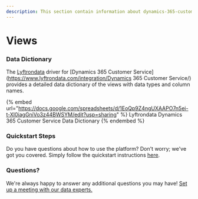 ```yaml
---
description: This section contain information about dynamics-365-customer-service connector views information
---
```


# Views

### Data Dictionary

The [Lyftrondata](https://www.lyftrondata.com/) driver for [Dynamics 365 Customer Service](https://www.lyftrondata.com/integration/Dynamics 365 Customer Service/)[ ](https://www.lyftrondata.com/integration/dynamics-365-customer-service/)provides a detailed data dictionary of the views with data types and column names.

{% embed url="https://docs.google.com/spreadsheets/d/1EoQp9Z4ngUXAAPO7n5ei-t-Xl0iagGniVo3z44BWSYM/edit?usp=sharing" %}
Lyftrondata Dynamics 365 Customer Service Data Dictionary
{% endembed %}

### Quickstart Steps

Do you have questions about how to use the platform? Don't worry; we've got you covered. Simply follow the quickstart instructions [here](../../../../quickstart-steps.md).

### Questions? <a href="#questions" id="questions"></a>

We're always happy to answer any additional questions you may have! [Set up a meeting with our data experts.](https://www.lyftrondata.com/book-a-meeting/)


